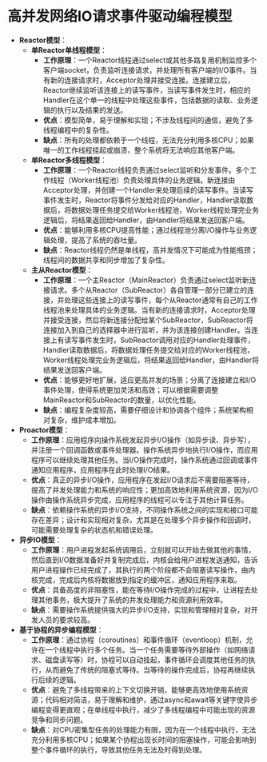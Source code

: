 # 高并发网络IO请求事件驱动编程模型

- **Reactor模型**：
  - **单Reactor单线程模型**：
    - **工作原理**：一个Reactor线程通过select或其他多路复用机制监控多个客户端socket，负责监听连接请求，并处理所有客户端的I/O事件。当有新的连接请求时，Acceptor处理并接受连接。连接建立后，Reactor继续监听该连接上的读写事件，当读写事件发生时，相应的Handler在这个单一的线程中处理这些事件，包括数据的读取、业务逻辑的执行以及结果的发送。
    - **优点**：模型简单，易于理解和实现；不涉及线程间的通信，避免了多线程编程中的复杂性。
    - **缺点**：所有的处理都依赖于一个线程，无法充分利用多核CPU；如果唯一的工作线程挂起或崩溃，整个系统将无法响应其他客户端。
  - **单Reactor多线程模型**：
    - **工作原理**：一个Reactor线程负责通过select监听和分发事件。多个工作线程（Worker线程池）负责处理具体的业务逻辑。新连接由Acceptor处理，并创建一个Handler来处理后续的读写事件。当读写事件发生时，Reactor将事件分发给对应的Handler，Handler读取数据后，将数据处理任务提交给Worker线程池，Worker线程处理完业务逻辑后，将结果返回给Handler，由Handler将结果发送回客户端。
    - **优点**：能够利用多核CPU提高性能；通过线程池分离I/O操作与业务逻辑处理，提高了系统的吞吐量。
    - **缺点**：Reactor线程仍然是单线程，高并发情况下可能成为性能瓶颈；线程间的数据共享和同步增加了复杂性。
  - **主从Reactor模型**：
    - **工作原理**：一个主Reactor（MainReactor）负责通过select监听新连接请求。多个从Reactor（SubReactor）各自管理一部分已建立的连接，并处理这些连接上的读写事件，每个从Reactor通常有自己的工作线程池来处理具体的业务逻辑。当有新的连接请求时，Acceptor处理并接受连接，然后将新连接分配给某个SubReactor，SubReactor将连接加入到自己的选择器中进行监听，并为该连接创建Handler。当连接上有读写事件发生时，SubReactor调用对应的Handler处理事件，Handler读取数据后，将数据处理任务提交给对应的Worker线程池，Worker线程处理完业务逻辑后，将结果返回给Handler，由Handler将结果发送回客户端。
    - **优点**：能够更好地扩展，适应更高并发的场景；分离了连接建立和I/O事件处理，使得系统更加灵活和高效；可以根据需要调整MainReactor和SubReactor的数量，以优化性能。
    - **缺点**：编程复杂度较高，需要仔细设计和协调各个组件；系统架构相对复杂，维护成本增加。
- **Proactor模型**：
  - **工作原理**：应用程序向操作系统发起异步I/O操作（如异步读、异步写），并注册一个回调函数或事件处理器。操作系统异步地执行I/O操作，而应用程序可以继续处理其他任务。当I/O操作完成时，操作系统通过回调或事件通知应用程序，应用程序在此时处理I/O结果。
  - **优点**：真正的异步I/O操作，应用程序在发起I/O请求后不需要阻塞等待，提高了并发处理能力和系统的响应性；更加高效地利用系统资源，因为I/O操作由操作系统异步完成，应用程序的线程可以专注于其他计算任务。
  - **缺点**：依赖操作系统的异步I/O支持，不同操作系统之间的实现和接口可能存在差异；设计和实现相对复杂，尤其是在处理多个异步操作和回调时，可能需要处理复杂的状态机和错误处理。
- **异步IO模型**：
  - **工作原理**：用户进程发起系统调用后，立刻就可以开始去做其他的事情，然后直到I/O数据准备好并复制完成后，内核会给用户进程发送通知，告诉用户进程操作已经完成了，其执行的两个阶段都不会阻塞读写操作，由内核完成，完成后内核将数据放到指定的缓冲区，通知应用程序来取。
  - **优点**：具备高度的非阻塞性，能在等待I/O操作完成的过程中，让进程去处理其他事务，极大提升了系统的并发处理能力和资源利用效率。
  - **缺点**：需要操作系统提供强大的异步I/O支持，实现和管理相对复杂，对开发人员的要求较高。
- **基于协程的异步编程模型**：
  - **工作原理**：通过协程（coroutines）和事件循环（eventloop）机制，允许在一个线程中执行多个任务。当一个任务需要等待外部操作（如网络请求、磁盘读写等）时，协程可以自动挂起，事件循环会调度其他任务的执行，从而避免了传统的阻塞式等待。当等待的操作完成后，协程再继续执行后续的逻辑。
  - **优点**：避免了多线程带来的上下文切换开销，能够更高效地使用系统资源；代码相对简洁，易于理解和维护，通过async和await等关键字使异步编程变得更直观；在单线程中执行，减少了多线程编程中可能出现的资源竞争和同步问题。
  - **缺点**：对CPU密集型任务的处理能力有限，因为在一个线程中执行，无法充分利用多核CPU；如果某个协程出现长时间的阻塞操作，可能会影响到整个事件循环的执行，导致其他任务无法及时得到处理。
